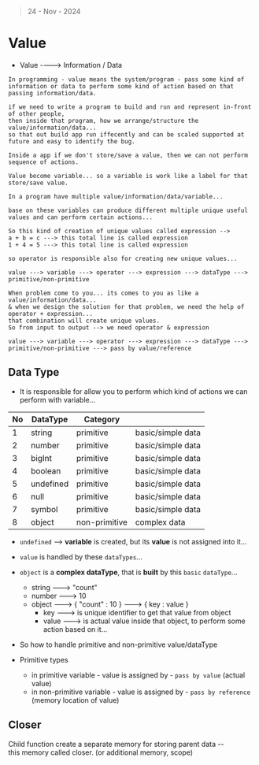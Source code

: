 > 24 - Nov - 2024

# Value

* Value ----> Information / Data

```
In programming - value means the system/program - pass some kind of information or data to perform some kind of action based on that passing information/data. 

if we need to write a program to build and run and represent in-front of other people, 
then inside that program, how we arrange/structure the value/information/data...
so that out build app run iffecently and can be scaled supported at future and easy to identify the bug.
```

```
Inside a app if we don't store/save a value, then we can not perform sequence of actions.

Value become variable... so a variable is work like a label for that store/save value.

In a program have multiple value/information/data/variable... 

base on these variables can produce different multiple unique useful values and can perform certain actions...

So this kind of creation of unique values called expression --> 
a + b = c ---> this total line is called expression
1 + 4 = 5 ---> this total line is called expression

so operator is responsible also for creating new unique values...

value ---> variable ---> operator ---> expression ---> dataType ---> primitive/non-primitive

When problem come to you... its comes to you as like a value/information/data...
& when we design the solution for that problem, we need the help of operator + expression...
that combination will create unique values.
So from input to output --> we need operator & expression
```

```
value ---> variable ---> operator ---> expression ---> dataType ---> primitive/non-primitive ---> pass by value/reference
```

## Data Type

* It is responsible for allow you to perform which kind of actions we can perform with variable...

|No| DataType   | Category      |                    |
|--|------------|---------------|--------------------|
|1 | string     | primitive     | basic/simple data  |
|2 | number     | primitive     | basic/simple data  |
|3 | bigInt     | primitive     | basic/simple data  |
|4 | boolean    | primitive     | basic/simple data  |
|5 | undefined  | primitive     | basic/simple data  |
|6 | null       | primitive     | basic/simple data  |
|7 | symbol     | primitive     | basic/simple data  |
|8 | object     | non-primitive | complex data       |

* `undefined` --> **variable** is created, but its **value** is not assigned into it...
* `value` is handled by these `dataTypes`...
* `object` is a **complex dataType**, that is **built** by this `basic` `dataType`...
  * string ---> "count"
  * number ---> 10
  * object ---> { "count" : 10 } ---> { key : value }
    * key ---> is unique identifier to get that value from object
    * value ---> is actual value inside that object, to perform some action based on it...

* So how to handle primitive and non-primitive value/dataType

* Primitive types
  * in primitive variable - value is assigned by - `pass by value` (actual value)
  * in non-primitive variable - value is assigned by - `pass by reference` (memory location of value)

## Closer

Child function create a separate memory for storing parent data -- </br>
this memory called closer. (or additional memory, scope)
